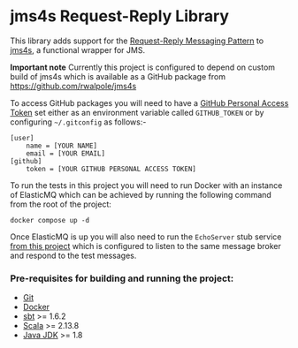 # jms4s Request-Reply Library

This library adds support for the [Request-Reply Messaging Pattern](https://www.enterpriseintegrationpatterns.com/RequestReply.html) to [jms4s](https://fpinbo.dev/jms4s/), a functional wrapper for JMS.

**Important note**
Currently this project is configured to depend on custom build of jms4s which is available as a GitHub package from https://github.com/rwalpole/jms4s

To access GitHub packages you will need to have a [GitHub Personal Access Token](https://docs.github.com/en/authentication/keeping-your-account-and-data-secure/creating-a-personal-access-token) set either as an environment variable called `GITHUB_TOKEN` or by configuring `~/.gitconfig` as follows:-
```
[user]
    name = [YOUR NAME]
    email = [YOUR EMAIL]
[github]
    token = [YOUR GITHUB PERSONAL ACCESS TOKEN]
```
To run the tests in this project you will need to run Docker with an instance of ElasticMQ which can be achieved by running the following command from the root of the project:
```
docker compose up -d
```
Once ElasticMQ is up you will also need to run the `EchoServer` stub service [from this project](https://github.com/nationalarchives/jms4s-request-reply-stub) which is configured to listen to the same message broker and respond to the test messages.

### Pre-requisites for building and running the project:
* [Git](https://git-scm.com)
* [Docker](https://docs.docker.com/get-docker/)
* [sbt](https://www.scala-sbt.org/) >= 1.6.2
* [Scala](https://www.scala-lang.org/) >= 2.13.8
* [Java JDK](https://adoptopenjdk.net/) >= 1.8